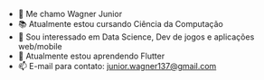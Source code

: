 - 👋 Me chamo Wagner Junior
- 📚 Atualmente estou cursando Ciência da Computação
- 👀 Sou interessado em Data Science, Dev de jogos e aplicações web/mobile
- 🌱 Atualmente estou aprendendo Flutter
- 📫 E-mail para contato: junior.wagner137@gmail.com
